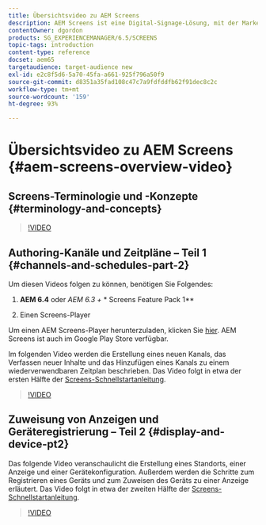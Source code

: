 ```yaml
---
title: Übersichtsvideo zu AEM Screens
description: AEM Screens ist eine Digital-Signage-Lösung, mit der Marketing-Fachleute dynamische und interaktive digitale Erlebnisse für verschiedene Arten von Bildschirmen veröffentlichen können.
contentOwner: dgordon
products: SG_EXPERIENCEMANAGER/6.5/SCREENS
topic-tags: introduction
content-type: reference
docset: aem65
targetaudience: target-audience new
exl-id: e2c8f5d6-5a70-45fa-a661-925f796a50f9
source-git-commit: d8351a35fad108c47c7a9fdfddfb62f91dec8c2c
workflow-type: tm+mt
source-wordcount: '159'
ht-degree: 93%

---
```


# Übersichtsvideo zu AEM Screens {#aem-screens-overview-video}

## Screens-Terminologie und -Konzepte {#terminology-and-concepts}

>[!VIDEO](https://video.tv.adobe.com/v/21353?quality=9)


## Authoring-Kanäle und Zeitpläne – Teil 1 {#channels-and-schedules-part-2}

Um diesen Videos folgen zu können, benötigen Sie Folgendes:

1. **AEM 6.4** oder **AEM 6.3* + &#x200B;** Screens Feature Pack 1**

1. Einen Screens-Player

Um einen AEM Screens-Player herunterzuladen, klicken Sie [hier](https://download.macromedia.com/screens/). AEM Screens ist auch im Google Play Store verfügbar. <!-- LINK IS 404 WITH NO SUITABLE REPLACEMENT See [Installing and Configuring Screens](https://helpx.adobe.com/experience-manager/6-4/help/sites-deploying/configuring-screens-introduction.html) for more details. -->

Im folgenden Video werden die Erstellung eines neuen Kanals, das Verfassen neuer Inhalte und das Hinzufügen eines Kanals zu einem wiederverwendbaren Zeitplan beschrieben. Das Video folgt in etwa der ersten Hälfte der [Screens-Schnellstartanleitung](kickstart-for-aem-screens.md).

>[!VIDEO](https://video.tv.adobe.com/v/21387?quality=9)

## Zuweisung von Anzeigen und Geräteregistrierung – Teil 2 {#display-and-device-pt2}

Das folgende Video veranschaulicht die Erstellung eines Standorts, einer Anzeige und einer Gerätekonfiguration. Außerdem werden die Schritte zum Registrieren eines Geräts und zum Zuweisen des Geräts zu einer Anzeige erläutert. Das Video folgt in etwa der zweiten Hälfte der [Screens-Schnellstartanleitung](kickstart-for-aem-screens.md).

>[!VIDEO](https://video.tv.adobe.com/v/21411?quality=9)
